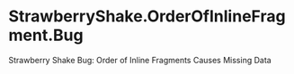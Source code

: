 # StrawberryShake.OrderOfInlineFragment.Bug
Strawberry Shake Bug: Order of Inline Fragments Causes Missing Data
